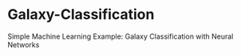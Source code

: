 # Galaxy-Classification
Simple Machine Learning Example: Galaxy Classification with Neural Networks
